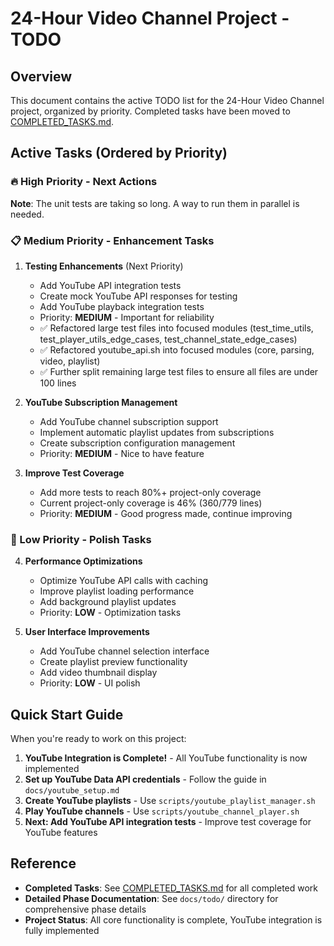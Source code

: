 # 24-Hour Video Channel Project - TODO

## Overview

This document contains the active TODO list for the 24-Hour Video Channel project, organized by priority. Completed tasks have been moved to [COMPLETED_TASKS.md](COMPLETED_TASKS.md).

## Active Tasks (Ordered by Priority)

### 🔥 High Priority - Next Actions

**Note**: The unit tests are taking so long. A way to run them in parallel is needed.

### 📋 Medium Priority - Enhancement Tasks

1. **Testing Enhancements** (Next Priority)
   - Add YouTube API integration tests
   - Create mock YouTube API responses for testing
   - Add YouTube playback integration tests
   - Priority: **MEDIUM** - Important for reliability
   - ✅ Refactored large test files into focused modules (test_time_utils, test_player_utils_edge_cases, test_channel_state_edge_cases)
   - ✅ Refactored youtube_api.sh into focused modules (core, parsing, video, playlist)
   - ✅ Further split remaining large test files to ensure all files are under 100 lines

2. **YouTube Subscription Management**
   - Add YouTube channel subscription support
   - Implement automatic playlist updates from subscriptions
   - Create subscription configuration management
   - Priority: **MEDIUM** - Nice to have feature

3. **Improve Test Coverage**
   - Add more tests to reach 80%+ project-only coverage
   - Current project-only coverage is 46% (360/779 lines)
   - Priority: **MEDIUM** - Good progress made, continue improving

### 🔧 Low Priority - Polish Tasks

4. **Performance Optimizations**
   - Optimize YouTube API calls with caching
   - Improve playlist loading performance
   - Add background playlist updates
   - Priority: **LOW** - Optimization tasks

5. **User Interface Improvements**
   - Add YouTube channel selection interface
   - Create playlist preview functionality
   - Add video thumbnail display
   - Priority: **LOW** - UI polish

## Quick Start Guide

When you're ready to work on this project:

1. **YouTube Integration is Complete!** - All YouTube functionality is now implemented
2. **Set up YouTube Data API credentials** - Follow the guide in `docs/youtube_setup.md`
3. **Create YouTube playlists** - Use `scripts/youtube_playlist_manager.sh`
4. **Play YouTube channels** - Use `scripts/youtube_channel_player.sh`
5. **Next: Add YouTube API integration tests** - Improve test coverage for YouTube features

## Reference

- **Completed Tasks**: See [COMPLETED_TASKS.md](COMPLETED_TASKS.md) for all completed work
- **Detailed Phase Documentation**: See `docs/todo/` directory for comprehensive phase details
- **Project Status**: All core functionality is complete, YouTube integration is fully implemented
